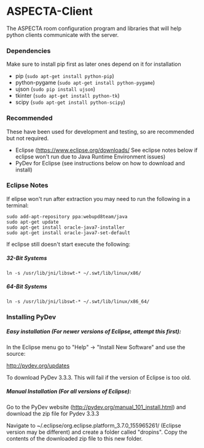 # ASPECTA-Client
The ASPECTA room configuration program and libraries that will help python clients communicate with the server.

### Dependencies
Make sure to install pip first as later ones depend on it for installation
* pip (```sudo apt-get install python-pip```)
* python-pygame (```sudo apt-get install python-pygame```)
* ujson (```sudo pip install ujson```)
* tkinter (```sudo apt-get install python-tk```)
* scipy (```sudo apt-get install python-scipy```)

### Recommended

These have been used for development and testing, so are recommended but not required.
* Eclipse (https://www.eclipse.org/downloads/ See eclipse notes below if eclipse won't run due to Java Runtime Environment issues)
* PyDev for Eclipse (see instructions below on how to download and install)

### Eclipse Notes

If elipse won't run after extraction you may need to run the following in a terminal:
```
sudo add-apt-repository ppa:webupd8team/java
sudo apt-get update
sudo apt-get install oracle-java7-installer
sudo apt-get install oracle-java7-set-default
```
If eclipse still doesn't start execute the following:
##### 32-Bit Systems
```ln -s /usr/lib/jni/libswt-* ~/.swt/lib/linux/x86/```
##### 64-Bit Systems
```ln -s /usr/lib/jni/libswt-* ~/.swt/lib/linux/x86_64/```

### Installing PyDev
##### Easy installation (For newer versions of Eclipse, attempt this first):

In the Eclipse menu go to "Help" -> "Install New Software" and use the source:

http://pydev.org/updates

To download PyDev 3.3.3. This will fail if the version of Eclipse is too old.

##### Manual Installation (For all versions of Eclipse):

Go to the PyDev website (http://pydev.org/manual_101_install.html) and download the zip file for Pydev 3.3.3

Navigate to ~/.eclipse/org.eclipse.platform_3.7.0_155965261/ (Eclipse version may be different) and create a folder called "dropins". Copy the contents of the downloaded zip file to this new folder.
